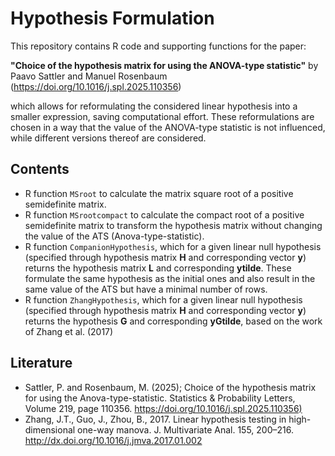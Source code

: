 # Hypothesis Formulation
This repository contains R code and supporting functions for the paper:

**"Choice of the hypothesis matrix for using the ANOVA-type statistic"** by Paavo Sattler and Manuel Rosenbaum
 (<https://doi.org/10.1016/j.spl.2025.110356>)
 
 which allows for reformulating the considered linear hypothesis into a smaller expression, saving computational effort. These reformulations are chosen in a way that the value of the ANOVA-type statistic is not influenced, while different versions thereof are considered.


## Contents
- R function `MSroot` to calculate the matrix square root of a positive semidefinite matrix.
- R function `MSrootcompact` to calculate the compact root of a positive semidefinite matrix to transform the hypothesis matrix without changing the value of the ATS (Anova-type-statistic).
- R function `CompanionHypothesis`, which for a given linear null hypothesis (specified through hypothesis matrix **H** and corresponding vector **y**) returns the hypothesis matrix **L** and corresponding **ytilde**. These formulate the same hypothesis as the initial ones and also result in the same value of the ATS but have a minimal number of rows. 
- R function `ZhangHypothesis`, which for a given linear null hypothesis (specified through hypothesis matrix **H** and corresponding vector **y**) returns the hypothesis **G** and corresponding **yGtilde**, based on the work of Zhang et al. (2017)

## Literature
- Sattler, P. and Rosenbaum, M. (2025); Choice of the hypothesis matrix for using the Anova-type-statistic. Statistics & Probability Letters, Volume 219, page 110356.
 <https://doi.org/10.1016/j.spl.2025.110356)>
- Zhang, J.T., Guo, J., Zhou, B., 2017. Linear hypothesis testing in high-dimensional one-way manova. J. Multivariate Anal. 155, 200–216.
 <http://dx.doi.org/10.1016/j.jmva.2017.01.002>
